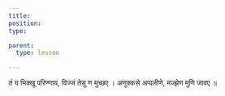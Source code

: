 ```yaml
---
title:
position:
type:

parent:
  type: lesson

---
```


तं य भिक्‍खू परिण्णाय, विज्जं तेसु ण मुच्छए ।
अणुक्कसे अप्पलीणे, मज्झेण मुणि जावए ॥
